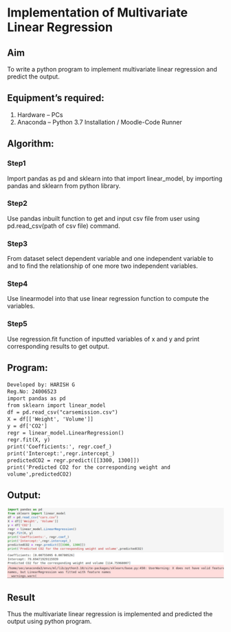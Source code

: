 # Implementation of Multivariate Linear Regression
## Aim
To write a python program to implement multivariate linear regression and predict the output.
## Equipment’s required:
1.	Hardware – PCs
2.	Anaconda – Python 3.7 Installation / Moodle-Code Runner
## Algorithm:
### Step1
Import pandas as pd and sklearn into that import linear_model, by importing pandas and sklearn from python library.
### Step2
Use pandas inbuilt function to get and input csv file from user using pd.read_csv(path of csv file) command.
### Step3
From dataset select dependent variable and one independent variable to and to find the relationship of one more two independent variables.
### Step4
Use linearmodel into that use linear regression function to compute the variables.
### Step5
Use regression.fit function of inputted variables of x and y and print corresponding results to get output.
## Program:
    Developed by: HARISH G
    Reg.No: 24006523
    import pandas as pd
    from sklearn import linear_model
    df = pd.read_csv("carsemission.csv")
    X = df[['Weight', 'Volume']]
    y = df['CO2']
    regr = linear_model.LinearRegression()
    regr.fit(X, y)
    print('Coefficients:', regr.coef_)
    print('Intercept:',regr.intercept_)
    predictedCO2 = regr.predict([[3300, 1300]])
    print('Predicted CO2 for the corresponding weight and volume',predictedCO2)
## Output:
![result](<Screenshot 2025-01-01 075116-1.png>)
## Result
Thus the multivariate linear regression is implemented and predicted the output using python program.